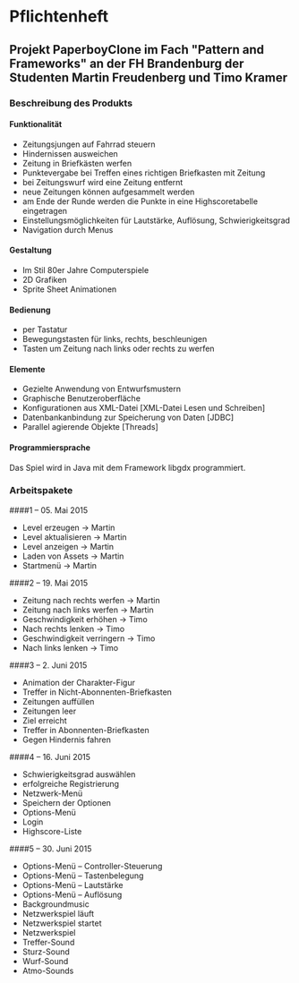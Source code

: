 # Pflichtenheft 
## Projekt PaperboyClone im Fach "Pattern and Frameworks" an der FH Brandenburg der Studenten Martin Freudenberg und Timo Kramer

### Beschreibung des Produkts

#### Funktionalität

 * Zeitungsjungen auf Fahrrad steuern
 * Hindernissen ausweichen
 * Zeitung in Briefkästen werfen
 * Punktevergabe bei Treffen eines richtigen Briefkasten mit Zeitung
 * bei Zeitungswurf wird eine Zeitung entfernt
 * neue Zeitungen können aufgesammelt werden
 * am Ende der Runde werden die Punkte in eine Highscoretabelle eingetragen
 * Einstellungsmöglichkeiten für Lautstärke, Auflösung, Schwierigkeitsgrad
 * Navigation durch Menus

#### Gestaltung

* Im Stil 80er Jahre Computerspiele
* 2D Grafiken
* Sprite Sheet Animationen

#### Bedienung

* per Tastatur
* Bewegungstasten für links, rechts, beschleunigen
* Tasten um Zeitung nach links oder rechts zu werfen

#### Elemente

* Gezielte Anwendung von Entwurfsmustern
* Graphische Benutzeroberfläche
* Konfigurationen aus XML-Datei [XML-Datei Lesen und Schreiben]
* Datenbankanbindung zur Speicherung von Daten [JDBC]
* Parallel agierende Objekte [Threads]

#### Programmiersprache

Das Spiel wird in Java mit dem Framework libgdx programmiert.

### Arbeitspakete

####1 – 05. Mai 2015
* Level erzeugen -> Martin
* Level aktualisieren -> Martin
* Level anzeigen -> Martin
* Laden von Assets -> Martin
* Startmenü -> Martin

####2 – 19. Mai 2015
* Zeitung nach rechts werfen -> Martin
* Zeitung nach links werfen -> Martin
* Geschwindigkeit erhöhen -> Timo
* Nach rechts lenken -> Timo
* Geschwindigkeit verringern -> Timo
* Nach links lenken -> Timo

####3 – 2. Juni 2015
* Animation der Charakter-Figur
* Treffer in Nicht-Abonnenten-Briefkasten
* Zeitungen auffüllen
* Zeitungen leer
* Ziel erreicht
* Treffer in Abonnenten-Briefkasten
* Gegen Hindernis fahren	

####4 – 16. Juni 2015
* Schwierigkeitsgrad auswählen
* erfolgreiche Registrierung
* Netzwerk-Menü
* Speichern der Optionen
* Options-Menü
* Login
* Highscore-Liste


####5 – 30. Juni 2015
* Options-Menü – Controller-Steuerung
* Options-Menü – Tastenbelegung
* Options-Menü – Lautstärke
* Options-Menü – Auflösung
* Backgroundmusic
* Netzwerkspiel läuft
* Netzwerkspiel startet
* Netzwerkspiel
* Treffer-Sound
* Sturz-Sound
* Wurf-Sound
* Atmo-Sounds
